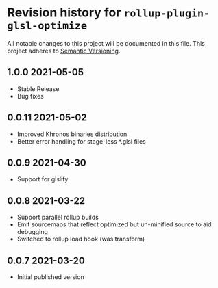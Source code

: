 # Revision history for `rollup-plugin-glsl-optimize`

All notable changes to this project will be documented in this file.
This project adheres to [Semantic Versioning](https://semver.org/).

## 1.0.0 2021-05-05
* Stable Release
* Bug fixes

## 0.0.11 2021-05-02
* Improved Khronos binaries distribution
* Better error handling for stage-less *.glsl files

## 0.0.9 2021-04-30
* Support for glslify

## 0.0.8 2021-03-22
* Support parallel rollup builds
* Emit sourcemaps that reflect optimized but un-minified source to aid debugging
* Switched to rollup load hook (was transform)

## 0.0.7 2021-03-20
* Initial published version